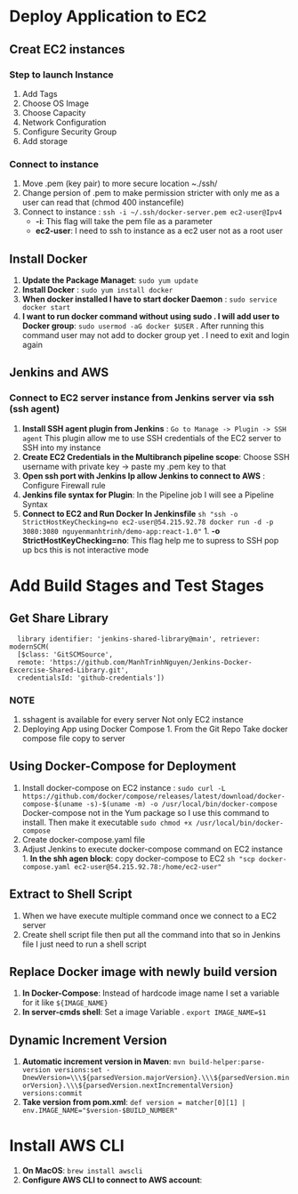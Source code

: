 # Deploy Application to EC2 
## Creat EC2 instances
### Step to launch Instance
  1. Add Tags
  2. Choose OS Image 
  3. Choose Capacity
  4. Network Configuration
  5. Configure Security Group 
  6. Add storage 
### Connect to instance
  1. Move .pem (key pair) to more secure location ~./ssh/
  2. Change persion of .pem to make permission stricter with only me as a user can read that (chmod 400 instancefile)
  3. Connect to instance : `ssh -i ~/.ssh/docker-server.pem ec2-user@Ipv4`
     - **-i**: This flag will take the pem file as a parameter
     - **ec2-user**: I need to ssh to instance as a ec2 user not as a root user 
    
## Install Docker
  1. **Update the Package Managet**: `sudo yum update`
  2. **Install Docker** : `sudo yum install docker`
  3. **When docker installed I have to start docker Daemon** : `sudo service docker start`
  4. **I want to run docker command without using sudo . I will add user to Docker group**: `sudo usermod -aG docker $USER` . After running this command user may not add to docker group yet . I need to exit and login again 

## Jenkins and AWS
### Connect to EC2 server instance from Jenkins server via ssh (ssh agent)
  1. **Install SSH agent plugin from Jenkins** : `Go to Manage -> Plugin -> SSH agent` This plugin allow me to use SSH credentials of the EC2 server to SSH into my instance 
  2. **Create EC2 Credentials in the Multibranch pipeline scope**: Choose SSH username with private key -> paste my .pem key to that
  3. **Open ssh port with Jenkins Ip allow Jenkins to connect to AWS** : Configure Firewall rule
  4. **Jenkins file syntax for Plugin**: In the Pipeline job I will see a Pipeline Syntax 
  5. **Connect to EC2 and Run Docker In Jenkinsfile** `sh "ssh -o StrictHostKeyChecking=no ec2-user@54.215.92.78 docker run -d -p 3080:3080 nguyenmanhtrinh/demo-app:react-1.0"`
    1. **-o StrictHostKeyChecking=no**: This flag help me to supress to SSH pop up bcs this is not interactive mode 

# Add Build Stages and Test Stages 
## Get Share Library 
  ```
    library identifier: 'jenkins-shared-library@main', retriever: modernSCM(
    [$class: 'GitSCMSource',
    remote: 'https://github.com/ManhTrinhNguyen/Jenkins-Docker-Excercise-Shared-Library.git',
    credentialsId: 'github-credentials'])
  ```
### NOTE 
  1. sshagent is available for every server Not only EC2 instance
  2. Deploying App using Docker Compose 
    1. From the Git Repo Take docker compose file copy to server 

## Using Docker-Compose for Deployment 
  1. Install docker-compose on EC2 instance : `sudo curl -L https://github.com/docker/compose/releases/latest/download/docker-compose-$(uname -s)-$(uname -m) -o /usr/local/bin/docker-compose` Docker-compose not in the Yum package so I use this command to install. Then make it executable `sudo chmod +x /usr/local/bin/docker-compose`
  2. Create docker-compose.yaml file
  3. Adjust Jenkins to execute docker-compose command on EC2 instance 
    1. **In the shh agen block**: copy docker-compose to EC2 `sh "scp docker-compose.yaml ec2-user@54.215.92.78:/home/ec2-user"`

## Extract to Shell Script 
  1. When we have execute multiple command once we connect to a EC2 server
  2. Create shell script file then put all the command into that so in Jenkins file I just need to run a shell script

## Replace Docker image with newly build version 
  1. **In Docker-Compose**: Instead of hardcode image name I set a variable for it like `${IMAGE_NAME}`
  2. **In server-cmds shell**: Set a image Variable . `export IMAGE_NAME=$1`

## Dynamic Increment Version 
  1. **Automatic increment version in Maven**: `mvn build-helper:parse-version versions:set -DnewVersion=\\\${parsedVersion.majorVersion}.\\\${parsedVersion.minorVersion}.\\\${parsedVersion.nextIncrementalVersion} versions:commit`
  2. **Take version from pom.xml**: `def version = matcher[0][1] | env.IMAGE_NAME="$version-$BUILD_NUMBER"`

# Install AWS CLI 
 1. **On MacOS**: `brew install awscli`
 2. **Configure AWS CLI to connect to AWS account**: 

